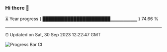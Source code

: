 ### Hi there 👋

⏳ Year progress { ██████████████████████▁▁▁▁▁▁▁▁ } 74.66 %

---

⏰ Updated on Sat, 30 Sep 2023 12:22:47 GMT

![Progress Bar CI](https://github.com/liununu/liununu/workflows/Progress%20Bar%20CI/badge.svg)
